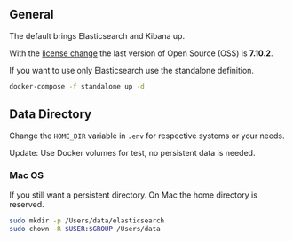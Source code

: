 ## General

The default brings Elasticsearch and Kibana up.

With the [license change](https://www.elastic.co/blog/licensing-change) the last version of Open Source (OSS) is **7.10.2**.

If you want to use only Elasticsearch use the standalone definition.

```bash
docker-compose -f standalone up -d
```

## Data Directory

Change the `HOME_DIR` variable in `.env` for respective systems or your needs.

Update: Use Docker volumes for test, no persistent data is needed.

### Mac OS

If you still want a persistent directory. On Mac the home directory is reserved.

```bash
sudo mkdir -p /Users/data/elasticsearch
sudo chown -R $USER:$GROUP /Users/data
```
